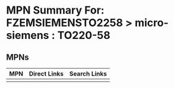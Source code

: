 



# MPN Summary For: FZEMSIEMENSTO2258 > micro-siemens : TO220-58

## MPNs
  

|MPN|Direct Links|Search Links|
| :--- | :--- | :--- |
||||

